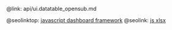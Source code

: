 @link: api/ui.datatable_opensub.md

@seolinktop: [javascript dashboard framework](https://webix.com)
@seolink: [js xlsx](https://webix.com/widget/excel_viewer/)